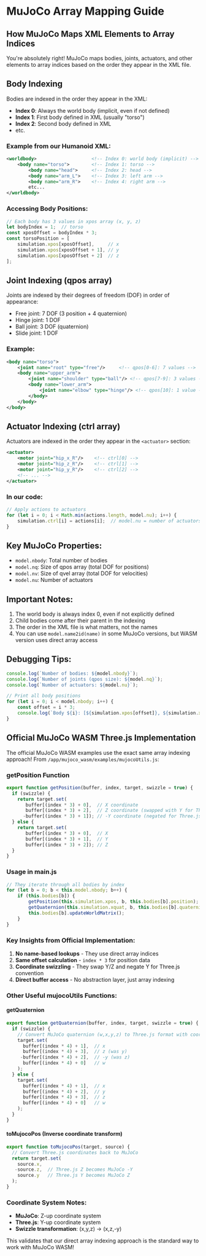 # MuJoCo Array Mapping Guide

## How MuJoCo Maps XML Elements to Array Indices

You're absolutely right! MuJoCo maps bodies, joints, actuators, and other elements to array indices based on the order they appear in the XML file.

## Body Indexing

Bodies are indexed in the order they appear in the XML:
- **Index 0**: Always the world body (implicit, even if not defined)
- **Index 1**: First body defined in XML (usually "torso")
- **Index 2**: Second body defined in XML
- etc.

### Example from our Humanoid XML:
```xml
<worldbody>                    <!-- Index 0: world body (implicit) -->
    <body name="torso">        <!-- Index 1: torso -->
        <body name="head">     <!-- Index 2: head -->
        <body name="arm_L">    <!-- Index 3: left arm -->
        <body name="arm_R">    <!-- Index 4: right arm -->
        etc...
</worldbody>
```

### Accessing Body Positions:
```javascript
// Each body has 3 values in xpos array (x, y, z)
let bodyIndex = 1;  // torso
const xposOffset = bodyIndex * 3;
const torsoPosition = [
    simulation.xpos[xposOffset],     // x
    simulation.xpos[xposOffset + 1], // y
    simulation.xpos[xposOffset + 2]  // z
];
```

## Joint Indexing (qpos array)

Joints are indexed by their degrees of freedom (DOF) in order of appearance:
- Free joint: 7 DOF (3 position + 4 quaternion)
- Hinge joint: 1 DOF
- Ball joint: 3 DOF (quaternion)
- Slide joint: 1 DOF

### Example:
```xml
<body name="torso">
    <joint name="root" type="free"/>     <!-- qpos[0-6]: 7 values -->
    <body name="upper_arm">
        <joint name="shoulder" type="ball"/> <!-- qpos[7-9]: 3 values -->
        <body name="lower_arm">
            <joint name="elbow" type="hinge"/> <!-- qpos[10]: 1 value -->
        </body>
    </body>
</body>
```

## Actuator Indexing (ctrl array)

Actuators are indexed in the order they appear in the `<actuator>` section:

```xml
<actuator>
    <motor joint="hip_x_R"/>    <!-- ctrl[0] -->
    <motor joint="hip_z_R"/>    <!-- ctrl[1] -->
    <motor joint="hip_y_R"/>    <!-- ctrl[2] -->
    <!-- ... -->
</actuator>
```

### In our code:
```javascript
// Apply actions to actuators
for (let i = 0; i < Math.min(actions.length, model.nu); i++) {
    simulation.ctrl[i] = actions[i];  // model.nu = number of actuators
}
```

## Key MuJoCo Properties:
- `model.nbody`: Total number of bodies
- `model.nq`: Size of qpos array (total DOF for positions)
- `model.nv`: Size of qvel array (total DOF for velocities)
- `model.nu`: Number of actuators

## Important Notes:
1. The world body is always index 0, even if not explicitly defined
2. Child bodies come after their parent in the indexing
3. The order in the XML file is what matters, not the names
4. You can use `model.name2id(name)` in some MuJoCo versions, but WASM version uses direct array access

## Debugging Tips:
```javascript
console.log(`Number of bodies: ${model.nbody}`);
console.log(`Number of joints (qpos size): ${model.nq}`);
console.log(`Number of actuators: ${model.nu}`);

// Print all body positions
for (let i = 0; i < model.nbody; i++) {
    const offset = i * 3;
    console.log(`Body ${i}: [${simulation.xpos[offset]}, ${simulation.xpos[offset+1]}, ${simulation.xpos[offset+2]}]`);
}
```

## Official MuJoCo WASM Three.js Implementation

The official MuJoCo WASM examples use the exact same array indexing approach! From `/app/mujoco_wasm/examples/mujocoUtils.js`:

### getPosition Function
```javascript
export function getPosition(buffer, index, target, swizzle = true) {
  if (swizzle) {
    return target.set(
       buffer[(index * 3) + 0],  // X coordinate
       buffer[(index * 3) + 2],  // Z coordinate (swapped with Y for Three.js)
      -buffer[(index * 3) + 1]); // -Y coordinate (negated for Three.js)
  } else {
    return target.set(
       buffer[(index * 3) + 0],  // X
       buffer[(index * 3) + 1],  // Y
       buffer[(index * 3) + 2]); // Z
  }
}
```

### Usage in main.js
```javascript
// They iterate through all bodies by index
for (let b = 0; b < this.model.nbody; b++) {
    if (this.bodies[b]) {
        getPosition(this.simulation.xpos, b, this.bodies[b].position);
        getQuaternion(this.simulation.xquat, b, this.bodies[b].quaternion);
        this.bodies[b].updateWorldMatrix();
    }
}
```

### Key Insights from Official Implementation:
1. **No name-based lookups** - They use direct array indices
2. **Same offset calculation** - `index * 3` for position data
3. **Coordinate swizzling** - They swap Y/Z and negate Y for Three.js convention
4. **Direct buffer access** - No abstraction layer, just array indexing

### Other Useful mujocoUtils Functions:

#### getQuaternion
```javascript
export function getQuaternion(buffer, index, target, swizzle = true) {
  if (swizzle) {
    // Convert MuJoCo quaternion (w,x,y,z) to Three.js format with coordinate swap
    target.set(
      buffer[(index * 4) + 1],  // x
      buffer[(index * 4) + 3],  // z (was y)
     -buffer[(index * 4) + 2],  // -y (was z)
      buffer[(index * 4) + 0]   // w
    );
  } else {
    target.set(
      buffer[(index * 4) + 1],  // x
      buffer[(index * 4) + 2],  // y
      buffer[(index * 4) + 3],  // z
      buffer[(index * 4) + 0]   // w
    );
  }
}
```

#### toMujocoPos (Inverse coordinate transform)
```javascript
export function toMujocoPos(target, source) {
  // Convert Three.js coordinates back to MuJoCo
  return target.set(
    source.x,
   -source.z,  // Three.js Z becomes MuJoCo -Y
    source.y   // Three.js Y becomes MuJoCo Z
  );
}
```

### Coordinate System Notes:
- **MuJoCo**: Z-up coordinate system
- **Three.js**: Y-up coordinate system
- **Swizzle transformation**: (x,y,z) → (x,z,-y)

This validates that our direct array indexing approach is the standard way to work with MuJoCo WASM!
